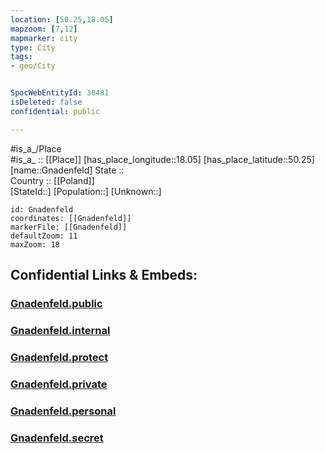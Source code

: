 ```yaml
---
location: [50.25,18.05] 
mapzoom: [7,12] 
mapmarker: city 
type: City
tags:
- geo/City


SpocWebEntityId: 30481
isDeleted: false
confidential: public

---
```

#is_a_/Place  
#is_a_ :: [[Place]] 
[has_place_longitude::18.05] 
[has_place_latitude::50.25] 
[name::Gnadenfeld] 
State ::  
Country :: [[Poland]]  
[StateId::] 
[Population::] 
[Unknown::] 


```leaflet
id: Gnadenfeld
coordinates: [[Gnadenfeld]] 
markerFile: [[Gnadenfeld]] 
defaultZoom: 11 
maxZoom: 18
```


## Confidential Links & Embeds: 

### [Gnadenfeld.public](/_public/\Earth\Continent\Europe\Europe~East\Poland\Provinces~Poland\Opole\CityGnadenfeld.public.md) 

### [Gnadenfeld.internal](/_internal/\Earth\Continent\Europe\Europe~East\Poland\Provinces~Poland\Opole\CityGnadenfeld.internal.md) 

### [Gnadenfeld.protect](/_protect/\Earth\Continent\Europe\Europe~East\Poland\Provinces~Poland\Opole\CityGnadenfeld.protect.md) 

### [Gnadenfeld.private](/_private/\Earth\Continent\Europe\Europe~East\Poland\Provinces~Poland\Opole\CityGnadenfeld.private.md) 

### [Gnadenfeld.personal](/_personal/\Earth\Continent\Europe\Europe~East\Poland\Provinces~Poland\Opole\CityGnadenfeld.personal.md) 

### [Gnadenfeld.secret](/_secret/\Earth\Continent\Europe\Europe~East\Poland\Provinces~Poland\Opole\CityGnadenfeld.secret.md)

